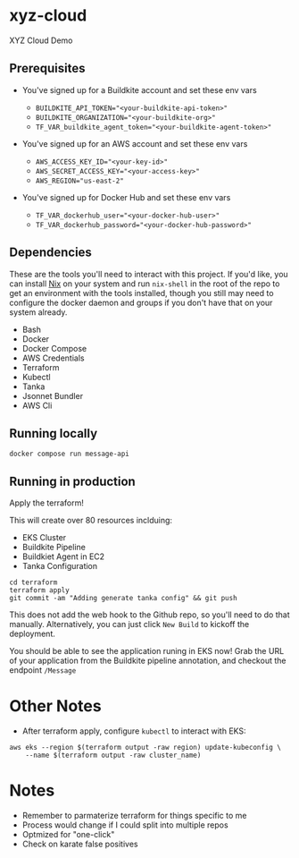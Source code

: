 # xyz-cloud
XYZ Cloud Demo

## Prerequisites
- You've signed up for a Buildkite account and set these env vars
  - `BUILDKITE_API_TOKEN="<your-buildkite-api-token>"`
  - `BUILDKITE_ORGANIZATION="<your-buildkite-org>"`
  - `TF_VAR_buildkite_agent_token="<your-buildkite-agent-token>"`


- You've signed up for an AWS account and set these env vars
  - `AWS_ACCESS_KEY_ID="<your-key-id>"`
  - `AWS_SECRET_ACCESS_KEY="<your-access-key>"`
  - `AWS_REGION="us-east-2"`

- You've signed up for Docker Hub and set these env vars
  - `TF_VAR_dockerhub_user="<your-docker-hub-user>"`
  - `TF_VAR_dockerhub_password="<your-docker-hub-password>"`

## Dependencies
These are the tools you'll need to interact with this project. If you'd like, you can install [Nix](https://nixos.org/download.html) on your system and run `nix-shell` in the root of the repo to get an environment with the tools installed, though you still may need to configure the docker daemon and groups if you don't have that on your system already.

- Bash
- Docker
- Docker Compose
- AWS Credentials
- Terraform
- Kubectl
- Tanka
- Jsonnet Bundler
- AWS Cli

## Running locally

```
docker compose run message-api
```

## Running in production

Apply the terraform!

This will create over 80 resources inclduing:
- EKS Cluster
- Buildkite Pipeline
- Buildkiet Agent in EC2
- Tanka Configuration

```
cd terraform
terraform apply
git commit -am "Adding generate tanka config" && git push
```

This does not add the web hook to the Github repo, so you'll need to do that manually. Alternatively, you can just click `New Build` to kickoff the deployment.

You should be able to see the application runing in EKS now! Grab the URL of your application from the Buildkite pipeline annotation, and checkout the endpoint `/Message`

# Other Notes
- After terraform apply, configure `kubectl` to interact with EKS:
```
aws eks --region $(terraform output -raw region) update-kubeconfig \
    --name $(terraform output -raw cluster_name)
```

# Notes
- Remember to parmaterize terraform for things specific to me
- Process would change if I could split into multiple repos
- Optmized for "one-click"
- Check on karate false positives
